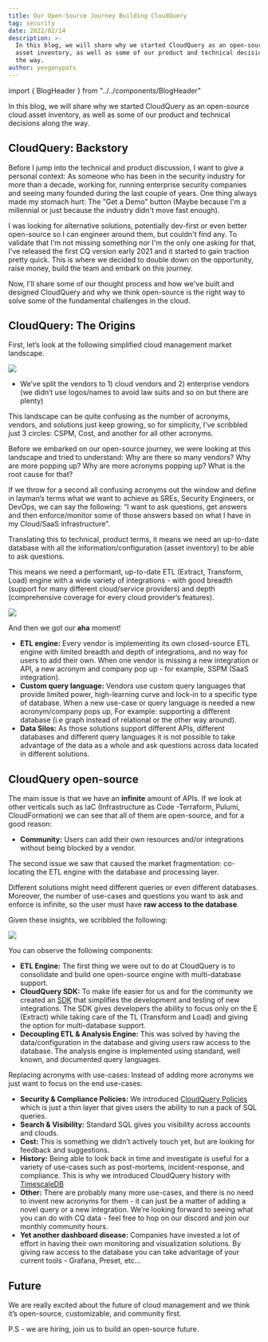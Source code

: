 ```yaml
---
title: Our Open-Source Journey Building CloudQuery
tag: security
date: 2022/02/14
description: >-
  In this blog, we will share why we started CloudQuery as an open-source cloud
  asset inventory, as well as some of our product and technical decisions along
  the way.
author: yevgenypats
---
```


import { BlogHeader } from "../../components/BlogHeader"

<BlogHeader/>

In this blog, we will share why we started CloudQuery as an open-source cloud asset inventory, as well as some of our product and technical decisions along the way.

## CloudQuery: Backstory

Before I jump into the technical and product discussion, I want to give a personal context: As someone who has been in the security industry for more than a decade,
working for, running enterprise security companies and seeing many founded during the last couple of years. One thing always made my stomach hurt: The "Get a Demo" button
(Maybe because I'm a millennial or just because the industry didn't move fast enough).

I was looking for alternative solutions, potentially dev-first or even better open-source so I can engineer around them, but couldn't find any.
To validate that I'm not missing something nor I'm the only one asking for that, I've released the first CQ version early 2021 and it started to gain traction pretty quick.
This is where we decided to double down on the opportunity, raise money, build the team and embark on this journey.

Now, I'll share some of our thought process and how we've built and designed CloudQuery and why we think open-source
is the right way to solve some of the fundamental challenges in the cloud.

## CloudQuery: The Origins

First, let’s look at the following simplified cloud management market landscape.

![](/images/blog/landscape.jpg)

- We’ve split the vendors to 1) cloud vendors and 2) enterprise vendors (we didn’t use logos/names to avoid law suits and so on but there are plenty)

This landscape can be quite confusing as the number of acronyms, vendors, and solutions just keep growing, so for simplicity, I’ve scribbled just 3 circles: CSPM, Cost, and another for all other acronyms.

Before we embarked on our open-source journey, we were looking at this landscape and tried to understand: Why are there so many vendors? Why are more popping up? Why are more acronyms popping up? What is the root cause for that?

If we throw for a second all confusing acronyms out the window and define in layman’s terms what we want to achieve as SREs, Security Engineers, or DevOps, we can say the following: “I want to ask questions, get answers and then enforce/monitor some of those answers based on what I have in my Cloud/SaaS infrastructure”.

Translating this to technical, product terms, it means we need an up-to-date database with all the information/configuration (asset inventory) to be able to ask questions.

This means we need a performant, up-to-date ETL (Extract, Transform, Load) engine with a wide variety of integrations - with good breadth (support for many different cloud/service providers) and depth (comprehensive coverage for every cloud provider’s features).

![](/images/blog/meme.jpeg)

And then we got our **aha** moment!

- **ETL engine:** Every vendor is implementing its own closed-source ETL engine with limited breadth and depth of integrations, and no way for users to add their own. When one vendor is missing a new integration or API, a new acronym and company pop up - for example, SSPM (SaaS integration).
- **Custom query language:** Vendors use custom query languages that provide limited power, high-learning curve and lock-in to a specific type of database. When a new use-case or query language is needed a new acronym/company pops up, For example: supporting a different database (i.e graph instead of relational or the other way around).
- **Data Silos:** As those solutions support different APIs, different databases and different query languages it is not possible to take advantage of the data as a whole and ask questions across data located in different solutions.

## CloudQuery open-source

The main issue is that we have an **infinite** amount of APIs. If we look at other verticals such as IaC (Infrastructure as Code -Terraform, Pulumi, CloudFormation) we can see that all of them are open-source, and for a good reason:

- **Community:** Users can add their own resources and/or integrations without being blocked by a vendor.

The second issue we saw that caused the market fragmentation: co-locating the ETL engine with the database and processing layer.

Different solutions might need different queries or even different databases. Moreover, the number of use-cases and questions you want to ask and enforce is infinite, so the user must have **raw access to the database**.

Given these insights, we scribbled the following:

![](/images/blog/cq_arch.jpg)

You can observe the following components:

- **ETL Engine:** The first thing we were out to do at CloudQuery is to consolidate and build one open-source engine with multi-database support.
- **CloudQuery SDK:** To make life easier for us and for the community we created an [SDK](https://www.cloudquery.io/blog/introducing-cloudquery-sdk) that simplifies the development and testing of new integrations. The SDK gives developers the ability to focus only on the E (Extract) while taking care of the TL (Transform and Load) and giving the option for multi-database support.
- **Decoupling ETL & Analysis Engine:** This was solved by having the data/configuration in the database and giving users raw access to the database. The analysis engine is implemented using standard, well known, and documented query languages.

Replacing acronyms with use-cases: Instead of adding more acronyms we just want to focus on the end use-cases:

- **Security & Compliance Policies:** We introduced [CloudQuery Policies](/docs/policies) which is just a thin layer that gives users the ability to run a pack of SQL queries.
- **Search & Visibility:** Standard SQL gives you visibility across accounts and clouds.
- **Cost:** This is something we didn’t actively touch yet, but are looking for feedback and suggestions.
- **History:** Being able to look back in time and investigate is useful for a variety of use-cases such as post-mortems, incident-response, and compliance. This is why we introduced CloudQuery history with [TimescaleDB](https://www.cloudquery.io/blog/announcing-cloudquery-history)
- **Other:** There are probably many more use-cases, and there is no need to invent new acronyms for them - it can just be a matter of adding a novel query or a new integration. We’re looking forward to seeing what you can do with CQ data - feel free to hop on our discord and join our monthly community hours.
- **Yet another dashboard disease:** Companies have invested a lot of effort in having their own monitoring and visualization solutions. By giving raw access to the database you can take advantage of your current tools - Grafana, Preset, etc…

## Future

We are really excited about the future of cloud management and we think it’s open-source, customizable, and community first.

P.S - we are hiring, join us to build an open-source future.
